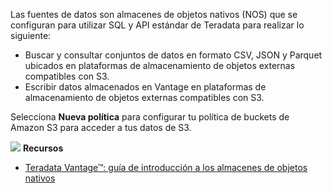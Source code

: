 Las fuentes de datos son almacenes de objetos nativos (NOS) que se configuran para utilizar SQL y API estándar de Teradata para realizar lo siguiente:

-   Buscar y consultar conjuntos de datos en formato CSV, JSON y Parquet ubicados en plataformas de almacenamiento de objetos externas compatibles con S3.
-   Escribir datos almacenados en Vantage en plataformas de almacenamiento de objetos externas compatibles con S3.

Selecciona **Nueva política** para configurar tu política de buckets de Amazon S3 para acceder a tus datos de S3.

![](../Images/fluto-icn-resources.png) **Recursos**

-   [Teradata Vantage™: guía de introducción a los almacenes de objetos nativos](https://docs.teradata.com/r/UvoBsZYTAWt2z0jnQFJbvw/root)
